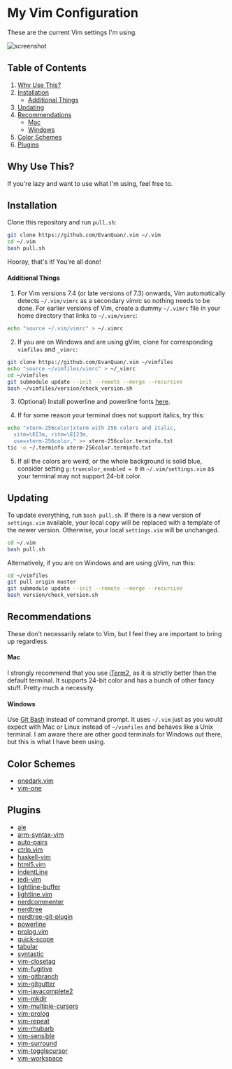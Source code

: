 My Vim Configuration
=====================
These are the current Vim settings I'm using.

![screenshot](https://raw.githubusercontent.com/evanquan/.vim/blob/master/pictures/screenshot.png)

Table of Contents
---------------
1. [Why Use This?](#why-use-this?)
2. [Installation](#installation)
    - [Additional Things](#additional-things)
3. [Updating](#updating)
4. [Recommendations](#recommendations)
    - [Mac](#mac)
    - [Windows](#windows)
5. [Color Schemes](#color-schemes)
6. [Plugins](#plugins)

Why Use This?
-----------
If you're lazy and want to use what I'm using, feel free to.

Installation
-----------
Clone this repository and run `pull.sh`:
```bash
git clone https://github.com/EvanQuan/.vim ~/.vim
cd ~/.vim
bash pull.sh
```

Hooray, that's it! You're all done!


#### Additional Things

1. For Vim versions 7.4 (or late versions of 7.3) onwards, Vim automatically detects
`~/.vim/vimrc` as a secondary vimrc so nothing needs to be done. For earlier versions
of Vim, create a dummy `~/.vimrc` file in your home directory that links to `~/.vim/vimrc`:
```bash
echo "source ~/.vim/vimrc" > ~/.vimrc
```
2. If you are on Windows and are using gVim, clone for corresponding `vimfiles`
and `_vimrc`:
```bash
git clone https://github.com/EvanQuan/.vim ~/vimfiles
echo "source ~/vimfiles/vimrc" > ~/_vimrc
cd ~/vimfiles
git submodule update --init --remote --merge --recursive
bash ~/vimfiles/version/check_version.sh
```
3. (Optional) Install powerline and powerline fonts [here](https://powerline.readthedocs.io/en/latest/installation.html).

4. If for some reason your terminal does not support italics, try this:
```bash
echo "xterm-256color|xterm with 256 colors and italic,
  sitm=\E[3m, ritm=\E[23m,
  use=xterm-256color," >> xterm-256color.terminfo.txt
tic -o ~/.terminfo xterm-256color.terminfo.txt
```

5. If all the colors are weird, or the whole background is solid blue, consider
setting `g:truecolor_enabled = 0` in `~/.vim/settings.vim` as your terminal
may not support 24-bit color.

Updating
--------
To update everything, run `bash pull.sh`. If there is a new version of
`settings.vim` available, your local copy will be replaced with a template
of the newer version. Otherwise, your local `settings.vim` will be unchanged.

```bash
cd ~/.vim
bash pull.sh
```

Alternatively, if you are on Windows and are using gVim, run this:
```bash
cd ~/vimfiles
git pull origin master
git submodule update --init --remote --merge --recursive
bash version/check_version.sh
```

Recommendations
---------------

These don't necessarily relate to Vim, but I feel they are important to bring
up regardless.

#### Mac
I strongly recommend that you use [iTerm2](https://www.iterm2.com/), as
it is strictly better than the default terminal. It supports 24-bit color
and has a bunch of other fancy stuff. Pretty much a necessity.

#### Windows
Use [Git Bash](https://git-scm.com/downloads) instead of command prompt.
It uses `~/.vim` just as you would expect with Mac or Linux instead of
`~/vimfiles` and behaves like a Unix terminal. I am aware there are other good
terminals for Windows out there, but this is what I have been using.

Color Schemes
-------------
- [onedark.vim](https://github.com/joshdick/onedark.vim)
- [vim-one](https://github.com/rakr/vim-one)

Plugins
-------
- [ale](https://github.com/w0rp/ale)
- [arm-syntax-vim](https://github.com/ARM9/arm-syntax-vim)
- [auto-pairs](https://github.com/jiangmiao/auto-pairs)
- [ctrlp.vim](https://github.com/kien/ctrlp.vim)
- [haskell-vim](https://github.com/neovimhaskell/haskell-vim)
- [html5.vim](https://github.com/othree/html5.vim)
- [indentLine](https://github.com/Yggdroot/indentLine)
- [jedi-vim](https://github.com/davidhalter/jedi-vim)
- [lightline-buffer](https://github.com/taohexx/lightline-buffer)
- [lightline.vim](https://github.com/itchyny/lightline.vim)
- [nerdcommenter](https://github.com/scrooloose/nerdcommenter)
- [nerdtree](https://github.com/scrooloose/nerdtree)
- [nerdtree-git-plugin](https://github.com/Xuyuanp/nerdtree-git-plugin)
- [powerline](https://github.com/powerline/powerline)
- [prolog.vim](https://github.com/adimit/prolog.vim)
- [quick-scope](https://github.com/unblevable/quick-scope)
- [tabular](https://github.com/godlygeek/tabular)
- [syntastic](https://github.com/vim-syntastic/syntastic)
- [vim-closetag](https://github.com/alvan/vim-closetag)
- [vim-fugitive](https://github.com/tpope/vim-fugitive)
- [vim-gitbranch](https://github.com/itchyny/vim-gitbranch)
- [vim-gitgutter](https://github.com/airblade/vim-gitgutter)
- [vim-javacomplete2](https://github.com/artur-shaik/vim-javacomplete2)
- [vim-mkdir](https://github.com/pbrisbin/vim-mkdir)
- [vim-multiple-cursors](https://github.com/terryma/vim-multiple-cursors)
- [vim-prolog](https://github.com/mxw/vim-prolog)
- [vim-repeat](https://github.com/tpope/vim-repeat)
- [vim-rhubarb](https://github.com/tpope/vim-rhubarb)
- [vim-sensible](https://github.com/tpope/vim-sensible)
- [vim-surround](https://github.com/tpope/vim-surround)
- [vim-togglecursor](https://github.com/jszakmeister/vim-togglecursor)
- [vim-workspace](https://github.com/thaerkh/vim-workspace)
